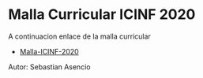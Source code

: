 # Malla Curricular ICINF 2020
A continuacion enlace de la malla curricular
- [Malla-ICINF-2020](https://malla-curricular-icinf.netlify.app/)

Autor: Sebastian Asencio
